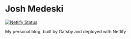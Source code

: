 # Josh Medeski

[![Netlify Status](https://api.netlify.com/api/v1/badges/4599000f-d5e6-415b-952b-79ec3b62bfb2/deploy-status)](https://app.netlify.com/sites/joshmedeski-com/deploys)

My personal blog, built by Gatsby and deployed with Netlify
